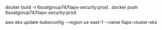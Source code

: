 docker build -t 6soatgroup74/fiapx-security:prod .
docker push 6soatgroup74/fiapx-security:prod

aws eks update-kubeconfig --region us-east-1 --name fiapx-cluster-eks



